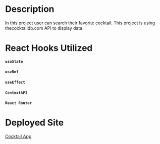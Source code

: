# Description

In this project user can search their favorite cocktail. This project is using thecocktaildb.com API to display data.

# React Hooks Utilized

#### `useState`

#### `useRef`

#### `useEffect`

#### `ContextAPI`

#### `React Router`

# Deployed Site

[Cocktail App](https://reactcocktail-db.netlify.app/)
